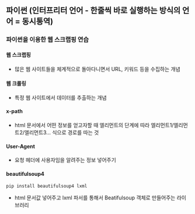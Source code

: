 ## 파이썬 (인터프리터 언어 - 한줄씩 바로 실행하는 방식의 언어 = 동시통역)

### 파이썬을 이용한 웹 스크랩핑 연습

#### 웹 스크랩핑

- 많은 웹 사이트들을 체계적으로 돌아다니면서 URL, 키워드 등을 수집하는 개념

#### 웹 크롤링

- 특정 웹 사이트에서 데이터를 추출하는 개념

#### x-path

- html 문서에서 어떤 정보를 얻고자할 때 엘리먼트의 단계에 따라 엘리먼트1/엘리먼트2/엘리먼트3... 식으로 경로를 따는 것

#### User-Agent

- 요청 헤더에 사용자임을 알려주는 정보 넣어주기

#### beautifulsoup4

```
pip install beautifulsoup4 lxml
```

- html 문서값 넣어주고 lxml 파서를 통해서 Beatifulsoup 객체로 만들어주는 라이브러리
